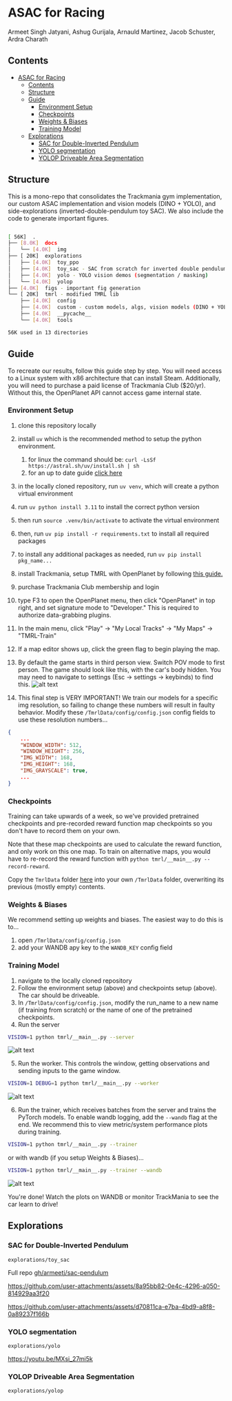 # ASAC for Racing

Armeet Singh Jatyani, Ashug Gurijala, Arnauld Martinez, Jacob Schuster, Ardra Charath

## Contents
- [ASAC for Racing](#asac-for-racing)
  - [Contents](#contents)
  - [Structure](#structure)
  - [Guide](#guide)
    - [Environment Setup](#environment-setup)
    - [Checkpoints](#checkpoints)
    - [Weights \& Biases](#weights--biases)
    - [Training Model](#training-model)
  - [Explorations](#explorations)
    - [SAC for Double-Inverted Pendulum](#sac-for-double-inverted-pendulum)
    - [YOLO segmentation](#yolo-segmentation)
    - [YOLOP Driveable Area Segmentation](#yolop-driveable-area-segmentation)


## Structure

This is a mono-repo that consolidates the Trackmania gym implementation, our
custom ASAC implementation and vision models (DINO + YOLO), and side-explorations
(inverted-double-pendulum toy SAC). We also include the code to generate important
figures.

```bash

[ 56K]  .
├── [8.0K]  docs
│   └── [4.0K]  img
├── [ 20K]  explorations
│   ├── [4.0K]  toy_ppo
│   ├── [4.0K]  toy_sac - SAC from scratch for inverted double pendulum
│   ├── [4.0K]  yolo - YOLO vision demos (segmentation / masking)
│   └── [4.0K]  yolop
├── [4.0K]  figs - important fig generation
└── [ 20K]  tmrl - modified TMRL lib
    ├── [4.0K]  config
    ├── [4.0K]  custom - custom models, algs, vision models (DINO + YOLO)
    ├── [4.0K]  __pycache__
    └── [4.0K]  tools

56K used in 13 directories
```

## Guide

To recreate our results, follow this guide step by step. You will need access to a Linux system with x86 architecture that can install Steam.
Additionally, you will need to purchase a paid license of Trackmania Club ($20/yr). Without this, the OpenPlanet API cannot access game internal state.

### Environment Setup

1. clone this repository locally
2. install `uv` which is the recommended method to setup the python environment.
   1. for linux the command should be: `curl -LsSf https://astral.sh/uv/install.sh | sh`
   2. for an up to date guide [click here](https://docs.astral.sh/uv/getting-started/installation/)
3. in the locally cloned repository, run `uv venv`, which will create a python virtual environment
4. run `uv python install 3.11` to install the correct python version
5. then run `source .venv/bin/activate` to activate the virtual environment
6. then, run `uv pip install -r requirements.txt` to install all required packages
7. to install any additional packages as needed, run `uv pip install pkg_name...`
8. install Trackmania, setup TMRL with OpenPlanet by following [this guide.](docs/INSTALL_LINUX.md)
9. purchase Trackmania Club membership and login
10. type F3 to open the OpenPlanet menu, then click "OpenPlanet" in top right, and set signature mode to "Developer." This is required to authorize data-grabbing plugins.
11. In the main menu, click "Play" -> "My Local Tracks" -> "My Maps" -> "TMRL-Train"
12. If a map editor shows up, click the green flag to begin playing the map.
13. By default the game starts in third person view. Switch POV mode to first person. The game should look like this, with the car's body hidden. You may need to navigate to settings (Esc -> settings -> keybinds) to find this.
![alt text](docs/img/pov.png)

14. This final step is VERY IMPORTANT! We train our models for a specific img resolution, so failing to change these numbers will result in faulty behavior. Modify these `/TmrlData/config/config.json` config fields to use these resolution numbers...
```json
{
    ...
    "WINDOW_WIDTH": 512,
    "WINDOW_HEIGHT": 256,
    "IMG_WIDTH": 168,
    "IMG_HEIGHT": 168,
    "IMG_GRAYSCALE": true,
    ...
}
```

### Checkpoints

Training can take upwards of a week, so we've provided pretrained checkpoints and 
pre-recorded reward function map checkpoints so you don't have to record them on your own.

Note that these map checkpoints are used to calculate the reward function, and 
only work on this one map. To train on alternative maps, you would have to re-record the reward function with `python tmrl/__main__.py --record-reward`.

Copy the `TmrlData` folder [here](https://drive.google.com/drive/folders/1tdQSbDuNYWaP6oZDhkxbKmhk_I9qHWa1?usp=sharing) into your own `/TmrlData` folder, overwriting its previous (mostly empty) contents.

### Weights & Biases

We recommend setting up weights and biases. The easiest way to do this is to...

1. open `/TmrlData/config/config.json`
2. add your WANDB apy key to the `WANDB_KEY` config field

### Training Model

1. navigate to the locally cloned repository
2. Follow the environment setup (above) and checkpoints setup (above). The car should be driveable.
3. In `/TmrlData/config/config.json`, modify the run_name to a new name (if training from scratch) or the name of one of the pretrained checkpoints.
4. Run the server
```bash
VISION=1 python tmrl/__main__.py --server
```
![alt text](docs/img/tmrl_server.png)

5. Run the worker. This controls the window, getting observations and sending inputs to the game window.
```bash
VISION=1 DEBUG=1 python tmrl/__main__.py --worker
```
![alt text](docs/img/tmrl_worker.png)

6. Run the trainer, which receives batches from the server and trains the PyTorch models. To enable wandb logging, add the `--wandb` flag at the end. We recommend this to view metric/system performance plots during training.
```bash
VISION=1 python tmrl/__main__.py --trainer
```
or with wandb (if you setup Weights & Biases)...
```bash
VISION=1 python tmrl/__main__.py --trainer --wandb
```

![alt text](docs/img/tmrl_trainer.png)

You're done! Watch the plots on WANDB or monitor TrackMania to see the car learn to drive!


## Explorations

### SAC for Double-Inverted Pendulum
`explorations/toy_sac`

Full repo [gh/armeetj/sac-pendulum](https://github.com/armeetj/sac-pendulum)


https://github.com/user-attachments/assets/8a95bb82-0e4c-4296-a050-814929aa3f20



https://github.com/user-attachments/assets/d70811ca-e7ba-4bd9-a8f8-0a89237f166b



### YOLO segmentation
`explorations/yolo`

https://youtu.be/MXsi_27mi5k


### YOLOP Driveable Area Segmentation
`explorations/yolop`